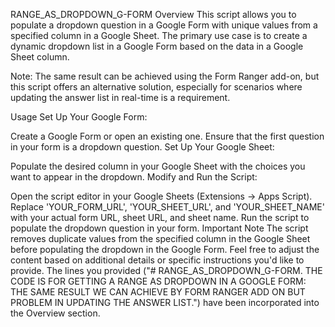RANGE_AS_DROPDOWN_G-FORM
Overview
This script allows you to populate a dropdown question in a Google Form with unique values from a specified column in a Google Sheet. The primary use case is to create a dynamic dropdown list in a Google Form based on the data in a Google Sheet column.

Note: The same result can be achieved using the Form Ranger add-on, but this script offers an alternative solution, especially for scenarios where updating the answer list in real-time is a requirement.

Usage
Set Up Your Google Form:

Create a Google Form or open an existing one.
Ensure that the first question in your form is a dropdown question.
Set Up Your Google Sheet:

Populate the desired column in your Google Sheet with the choices you want to appear in the dropdown.
Modify and Run the Script:

Open the script editor in your Google Sheets (Extensions -> Apps Script).
Replace 'YOUR_FORM_URL', 'YOUR_SHEET_URL', and 'YOUR_SHEET_NAME' with your actual form URL, sheet URL, and sheet name.
Run the script to populate the dropdown question in your form.
Important Note
The script removes duplicate values from the specified column in the Google Sheet before populating the dropdown in the Google Form.
Feel free to adjust the content based on additional details or specific instructions you'd like to provide. The lines you provided ("# RANGE_AS_DROPDOWN_G-FORM. THE CODE IS FOR GETTING A RANGE AS DROPDOWN IN A GOOGLE FORM: THE SAME RESULT WE CAN ACHIEVE BY FORM RANGER ADD ON BUT PROBLEM IN UPDATING THE ANSWER LIST.") have been incorporated into the Overview section.
